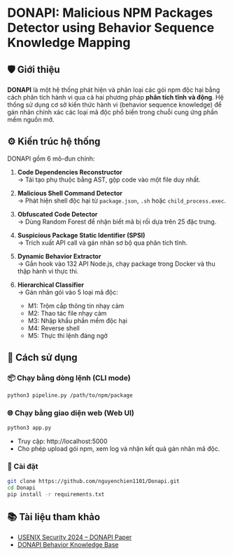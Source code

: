 # DONAPI: Malicious NPM Packages Detector using Behavior Sequence Knowledge Mapping

## 🛡️ Giới thiệu

**DONAPI** là một hệ thống phát hiện và phân loại các gói npm độc hại bằng cách phân tích hành vi qua cả hai phương pháp **phân tích tĩnh và động**. Hệ thống sử dụng cơ sở kiến thức hành vi (behavior sequence knowledge) để gán nhãn chính xác các loại mã độc phổ biến trong chuỗi cung ứng phần mềm nguồn mở.

## ⚙️ Kiến trúc hệ thống

DONAPI gồm 6 mô-đun chính:

1. **Code Dependencies Reconstructor**  
   → Tái tạo phụ thuộc bằng AST, gộp code vào một file duy nhất.

2. **Malicious Shell Command Detector**  
   → Phát hiện shell độc hại từ `package.json`, `.sh` hoặc `child_process.exec`.

3. **Obfuscated Code Detector**  
   → Dùng Random Forest để nhận biết mã bị rối dựa trên 25 đặc trưng.

4. **Suspicious Package Static Identifier (SPSI)**  
   → Trích xuất API call và gán nhãn sơ bộ qua phân tích tĩnh.

5. **Dynamic Behavior Extractor**  
   → Gắn hook vào 132 API Node.js, chạy package trong Docker và thu thập hành vi thực thi.

6. **Hierarchical Classifier**  
   → Gán nhãn gói vào 5 loại mã độc:  
      - M1: Trộm cắp thông tin nhạy cảm  
      - M2: Thao tác file nhạy cảm  
      - M3: Nhập khẩu phần mềm độc hại  
      - M4: Reverse shell  
      - M5: Thực thi lệnh đáng ngờ

## 🚀 Cách sử dụng

### 📦 Chạy bằng dòng lệnh (CLI mode)

```bash
python3 pipeline.py /path/to/npm/package
```
### 🌐 Chạy bằng giao diện web (Web UI) 
```bash
python3 app.py
```
- Truy cập: http://localhost:5000
- Cho phép upload gói npm, xem log và nhận kết quả gán nhãn mã độc.
### 📂 Cài đặt
```bash
git clone https://github.com/nguyenchien1101/Donapi.git
cd Donapi
pip install -r requirements.txt
```
## 📚 Tài liệu tham khảo
- [USENIX Security 2024 – DONAPI Paper](https://www.usenix.org/conference/usenixsecurity24/presentation/huang-cheng)
- [DONAPI Behavior Knowledge Base](https://das-lab.github.io/Donapi/)
